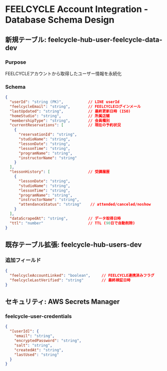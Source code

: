 # FEELCYCLE Account Integration - Database Schema Design

## 新規テーブル: feelcycle-hub-user-feelcycle-data-dev

### Purpose
FEELCYCLEアカウントから取得したユーザー情報を永続化

### Schema
```json
{
  "userId": "string (PK)",           // LINE userId
  "feelcycleEmail": "string",        // FEELCYCLEログインメール
  "lastUpdated": "string",           // 最終更新日時 (ISO)
  "homeStudio": "string",            // 所属店舗
  "membershipType": "string",        // 会員種別
  "currentReservations": [           // 現在の予約状況
    {
      "reservationId": "string",
      "studioName": "string", 
      "lessonDate": "string",
      "lessonTime": "string",
      "programName": "string",
      "instructorName": "string"
    }
  ],
  "lessonHistory": [                 // 受講履歴
    {
      "lessonDate": "string",
      "studioName": "string",
      "lessonTime": "string", 
      "programName": "string",
      "instructorName": "string",
      "attendanceStatus": "string"    // attended/canceled/noshow
    }
  ],
  "dataScrapedAt": "string",         // データ取得日時
  "ttl": "number"                    // TTL (90日で自動削除)
}
```

## 既存テーブル拡張: feelcycle-hub-users-dev

### 追加フィールド
```json
{
  "feelcycleAccountLinked": "boolean",     // FEELCYCLE連携済みフラグ
  "feelcycleLastVerified": "string"        // 最終検証日時
}
```

## セキュリティ: AWS Secrets Manager

### feelcycle-user-credentials
```json
{
  "[userId]": {
    "email": "string",
    "encryptedPassword": "string",
    "salt": "string", 
    "createdAt": "string",
    "lastUsed": "string"
  }
}
```